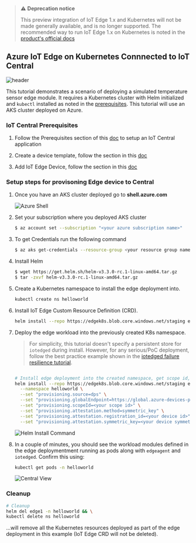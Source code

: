 > ⚠️ **Deprecation notice**
>
> This preview integration of IoT Edge 1.x and Kubernetes will not be made generally available, and is no longer supported. The recommended way to run IoT Edge 1.x on Kubernetes is noted in the [product's official docs](https://docs.microsoft.com/azure/iot-edge/how-to-install-iot-edge-kubernetes?view=iotedge-2020-11)
## Azure IoT Edge on Kubernetes Connnected to IoT Central

   ![header](images/k8sedgecentral.png)

This tutorial demonstrates a scenario of deploying a simulated temperature sensor edge module. It requires a Kubernetes cluster with Helm initialized and `kubectl` installed as noted in the [prerequisites](./prereqs.md). This tutorial will use an AKS cluster deployed on Azure.

### IoT Central Prerequisites
1. Follow the Prerequisites section of this [doc](https://docs.microsoft.com/en-us/azure/iot-central/core/tutorial-add-edge-as-leaf-device#prerequisites) to setup an IoT Central application

2. Create a device template, follow the section in this [doc](https://docs.microsoft.com/en-us/azure/iot-central/core/tutorial-add-edge-as-leaf-device#create-device-template)

3. Add IoT Edge Device, follow the section in this [doc](https://docs.microsoft.com/en-us/azure/iot-central/core/tutorial-add-edge-as-leaf-device#add-iot-edge-device)


### Setup steps for provisoning Edge device to Central

1. Once you have an AKS cluster deployed go to **shell.azure.com**

   ![Azure Shell](images/azureshell.png)

2. Set your subscription where you deployed AKS cluster

    ```bash
    $ az account set --subscription "<your azure subscription name>"
    ```

3. To get Credentials run the following command

    ```bash
    $ az aks get-credentials --resource-group <your resource group name> --name <your AKS cluster name>
    ```

4. Install Helm

    ```bash
    $ wget https://get.helm.sh/helm-v3.3.0-rc.1-linux-amd64.tar.gz
    $ tar -zxvf helm-v3.3.0-rc.1-linux-amd64.tar.gz
    ```

5. Create a Kubernetes namespace to install the edge deployment into.

    ```bash
    kubectl create ns helloworld 
    ```

6. Install IoT Edge Custom Resource Definition (CRD).

    ```bash
    helm install --repo https://edgek8s.blob.core.windows.net/staging edge-crd edge-kubernetes-crd  
    ```

7. Deploy the edge workload into the previously created K8s namespace.

    > 
    > For simplicity, this tutorial doesn't specify a persistent store for `iotedged` during install. However, for any serious/PoC deployment, follow the best practice example shown in the [iotedged failure resilience tutorial](./ha.html).

    ```bash

    # Install edge deployment into the created namespace, get scope id, symmetric key and device id/registration id from IoT Central. In IoT Central go to device explorer, select your edge device and click **Connect** button to get the details.  
    helm install --repo https://edgek8s.blob.core.windows.net/staging edge1 edge-kubernetes \
      --namespace helloworld \
      --set "provisioning.source=dps" \
      --set "provisioning.globalEndpoint=https://global.azure-devices-provisioning.net" \
      --set "provisioning.scopeId=<your scope id>" \
      --set "provisioning.attestation.method=symmetric_key" \
      --set "provisioning.attestation.registration_id=<your device id>" \
      --set "provisioning.attestation.symmetric_key=<your device symmetric key>" \
    ```

     ![Helm Install Command](images/helminstall.png)

6. In a couple of minutes, you should see the workload modules defined in the edge deploymentment running as pods along with `edgeagent` and `iotedged`. Confirm this using:

    ```bash
    kubectl get pods -n helloworld

    ```
     ![Central View](images/view.png)

### Cleanup

```bash
# Cleanup
helm del edge1 -n helloworld && \
kubectl delete ns helloworld
 ```` 
 ...will remove all the  Kubernetes resources deployed as part of the edge deployment in this example (IoT Edge CRD will not be deleted).

